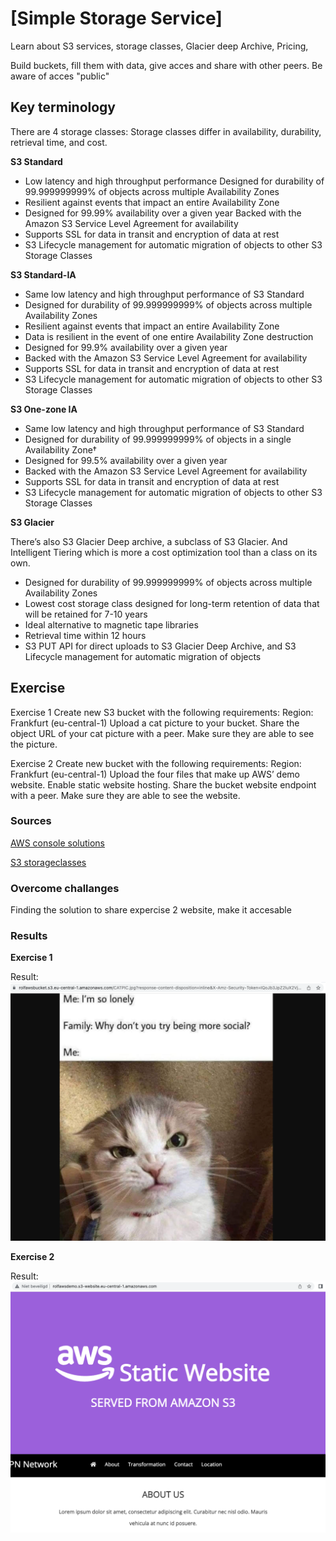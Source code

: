 # [Simple Storage Service]

Learn about S3 services, storage classes, Glacier deep Archive, Pricing, 

Build buckets, fill them with data, give acces and share with other peers. Be aware of acces "public" 

## Key terminology

There are 4 storage classes:
Storage classes differ in availability, durability, retrieval time, and cost.

**S3 Standard**
- Low latency and high throughput performance
Designed for durability of 99.999999999% of objects across multiple Availability Zones
- Resilient against events that impact an entire Availability Zone
- Designed for 99.99% availability over a given year
Backed with the Amazon S3 Service Level Agreement for availability
- Supports SSL for data in transit and encryption of data at rest
- S3 Lifecycle management for automatic migration of objects to other S3 Storage Classes  

**S3 Standard-IA**

- Same low latency and high throughput performance of S3 Standard
- Designed for durability of 99.999999999% of objects across multiple Availability Zones
- Resilient against events that impact an entire Availability Zone
- Data is resilient in the event of one entire Availability Zone destruction
- Designed for 99.9% availability over a given year
- Backed with the Amazon S3 Service Level Agreement for availability
- Supports SSL for data in transit and encryption of data at rest
- S3 Lifecycle management for automatic migration of objects to other S3 Storage Classes

**S3 One-zone IA**

- Same low latency and high throughput performance of S3 Standard
- Designed for durability of 99.999999999% of objects in a single Availability Zone†
- Designed for 99.5% availability over a given year
- Backed with the Amazon S3 Service Level Agreement for availability
- Supports SSL for data in transit and encryption of data at rest
- S3 Lifecycle management for automatic migration of objects to other S3 Storage Classes

**S3 Glacier**

There’s also S3 Glacier Deep archive, a subclass of S3 Glacier. And Intelligent Tiering which is more a cost optimization tool than a class on its own.

- Designed for durability of 99.999999999% of objects across multiple Availability Zones
- Lowest cost storage class designed for long-term retention of data that will be retained for 7-10 years
- Ideal alternative to magnetic tape libraries
- Retrieval time within 12 hours
- S3 PUT API for direct uploads to S3 Glacier Deep Archive, and S3 Lifecycle management for automatic migration of objects


## Exercise
Exercise 1
Create new S3 bucket with the following requirements:
Region: Frankfurt (eu-central-1)
Upload a cat picture to your bucket.
Share the object URL of your cat picture with a peer. Make sure they are able to see the picture.

Exercise 2
Create new bucket with the following requirements:
Region: Frankfurt (eu-central-1)
Upload the four files that make up AWS’ demo website.
Enable static website hosting.
Share the bucket website endpoint with a peer. Make sure they are able to see the website.


### Sources
[AWS console solutions](https://eu-central-1.console.aws.amazon.com/console/home?region=eu-central-1#)

[S3 storageclasses](https://aws.amazon.com/s3/storage-classes/)

### Overcome challanges
Finding the solution to share expercise 2 website,  make it accesable
### Results

**Exercise 1**

Result:
![catpic](../00_includes/catpic.png)

**Exercise 2**
 
Result: 
![s3website](../00_includes/Websites3.png)
